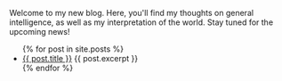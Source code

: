 Welcome to my new blog. Here, you'll find my thoughts on general intelligence, as well as my interpretation of the world. Stay tuned for the upcoming news!

<ul>
  {% for post in site.posts %}
    <li>
      <a href="{{ site.baseurl }}/{{ post.url }}">{{ post.title }}</a>
      {{ post.excerpt }}
    </li>
  {% endfor %}
</ul>
